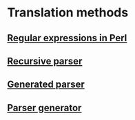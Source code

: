 # Translation methods

## [Regular expressions in Perl](https://github.com/DMozhevitin/ITMO/tree/main/translation-methods/lab1%20(regular%20expressions%20in%20Perl))
## [Recursive parser](https://github.com/DMozhevitin/ITMO/tree/main/translation-methods/lab2%20(recursive%20parser))
## [Generated parser](https://github.com/DMozhevitin/ITMO/tree/main/translation-methods/lab3%20(generated%20parser))
## [Parser generator](https://github.com/DMozhevitin/parser-generator)
